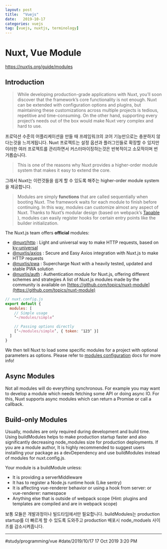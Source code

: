 ```yaml
---
layout: post
title:  "Vuejs"
date:   2019-10-17
categories: vuejs
tag: [vuejs, nuxtjs, terminology]
---
```


# Nuxt, Vue Module
https://nuxtjs.org/guide/modules
## Introduction
> While developing production-grade applications with Nuxt, you’ll soon discover that the framework’s core functionality is not enough. Nuxt can be extended with configuration options and plugins, but maintaining these customizations across multiple projects is tedious, repetitive and time-consuming. On the other hand, supporting every project’s needs out of the box would make Nuxt very complex and hard to use.

프로덕션 수준의 어플리케이션을 만들 때 프레임워크의 코어 기능만으로는 충분하지 않다는것을 느끼게됩니다.  Nuxt 프로젝트는 설정 옵션과 플러그인들로 확장할 수 있지만 이러한 여러 프로젝트를 관리하면서 커스터마이징하는것은 반복적이고 소모적이며 번거롭습니다. 

> This is one of the reasons why Nuxt provides a higher-order module system that makes it easy to extend the core. 

그래서 Nuxt는 이런것들을 쉽게 할 수 있도록 해주는 higher-order module system을 제공합니다. 

> Modules are simply **functions** that are called sequentially when booting Nuxt. The framework waits for each module to finish before continuing. In this way, modules can customize almost any aspect of Nuxt. Thanks to Nuxt’s modular design (based on webpack’s  [Tapable](https://github.com/webpack/tapable) ), modules can easily register hooks for certain entry points like the builder initialization.

The Nuxt.js team offers **official** modules:

*  [@nuxt/http](https://http.nuxtjs.org/) : Light and universal way to make HTTP requests, based on  [ky-universal](https://github.com/sindresorhus/ky-universal) 
*  [@nuxtjs/axios](https://axios.nuxtjs.org/) : Secure and Easy Axios integration with Nuxt.js to make HTTP requests
*  [@nuxtjs/pwa](https://pwa.nuxtjs.org/) : Supercharge Nuxt with a heavily tested, updated and stable PWA solution
*  [@nuxtjs/auth](https://auth.nuxtjs.org/) : Authentication module for Nuxt.js, offering different schemes and strategies
A list of Nuxt.js modules made by the community is available on  [https://github.com/topics/nuxt-module](https://github.com/topics/nuxt-module) 


```javascript
// nuxt.config.js 
export default {
  modules: [
    // Simple usage
    ‘~/modules/simple’

    // Passing options directly
    [‘~/modules/simple’, { token: ‘123’ }]
  ]
}
```
We then tell Nuxt to load some specific modules for a project with optional parameters as options. Please refer to  [modules configuration](https://nuxtjs.org/api/configuration-modules)  docs for more info!

## Async Modules
Not all modules will do everything synchronous. For example you may want to develop a module which needs fetching some API or doing async IO. For this, Nuxt supports async modules which can return a Promise or call a callback.

## Build-only Modules
Usually, modules are only required during development and build time. Using buildModules helps to make production startup faster and also significantly decreasing node_modules size for production deployments. If you are a module author, It is highly recommended to suggest users installing your package as a devDependency and use buildModules instead of modules for nuxt.config.js.

Your module is a buildModule unless:

* It is providing a serverMiddleware
* It has to register a Node.js runtime hook (Like sentry)
* It is affecting vue-renderer behavior or using a hook from server: or vue-renderer: namespace
* Anything else that is outside of webpack scope (Hint: plugins and templates are compiled and are in webpack scope)

보통 모듈은 개발과정이나 빌드타임에서만 필요합니다. buildModules는 production startup를 더 빠르게 할 수 있도록 도와주고 production 배포시 node_moduels 사이즈를 감소시켜줍니다. 

---
#study/programming/vue
#date/2019/10/17
17 Oct 2019 3:20 PM